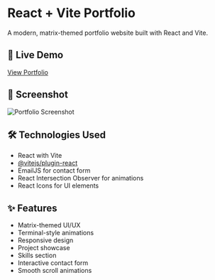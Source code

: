 # React + Vite Portfolio

A modern, matrix-themed portfolio website built with React and Vite.

## 🔗 Live Demo

[View Portfolio](https://rohith-portfolio14.netlify.app/)

## 📸 Screenshot

![Portfolio Screenshot](./assets/image.png)

## 🛠️ Technologies Used

- React with Vite
- [@vitejs/plugin-react](https://github.com/vitejs/vite-plugin-react/blob/main/packages/plugin-react/README.md)
- EmailJS for contact form
- React Intersection Observer for animations
- React Icons for UI elements

## ✨ Features

- Matrix-themed UI/UX
- Terminal-style animations
- Responsive design
- Project showcase
- Skills section
- Interactive contact form
- Smooth scroll animations
